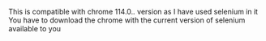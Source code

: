 This is compatible with chrome 114.0.*.* version as I have used selenium in it 
You have to download the chrome with the current version of selenium available to you
